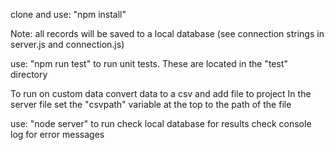 clone and use: "npm install"

Note: all records will be saved to a local database (see connection strings in server.js and connection.js)

use: "npm run test" to run unit tests.
These are located in the "test" directory

To run on custom data convert data to a csv and add file to project
In the server file set the "csvpath" variable at the top to the path of the file

use: "node server" to run
check local database for results
check console log for error messages
